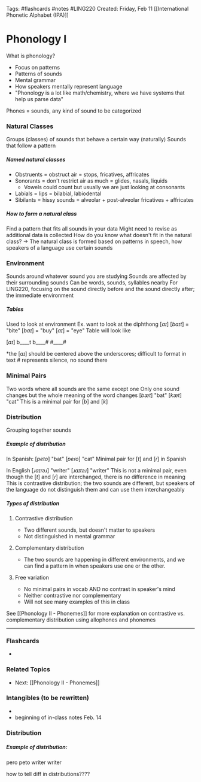 Tags: #flashcards #notes #LING220
Created: Friday, Feb 11
[[International Phonetic Alphabet (IPA)]]

# Phonology I
What is phonology?
- Focus on patterns
- Patterns of sounds
- Mental grammar
- How speakers mentally represent language
- "Phonology is a lot like math/chemistry, where we have systems that help us parse data"

Phones = sounds, any kind of sound to be categorized


### Natural Classes
Groups (classes) of sounds that behave a certain way (naturally)
Sounds that follow a pattern

##### Named natural classes
- Obstruents = obstruct air = stops, fricatives, affricates
- Sonorants = don't restrict air as much = glides, nasals, liquids
	- Vowels could count but usually we are just looking at consonants
- Labials = lips = bilabial, labiodental
- Sibilants = hissy sounds = alveolar + post-alveolar fricatives + affricates

##### How to form a natural class
Find a pattern that fits all sounds in your data
Might need to revise as additional data is collected
How do you know what doesn't fit in the natural class?
-> The natural class is formed based on patterns in speech, how speakers of a language use certain sounds


### Environment
Sounds around whatever sound you are studying
Sounds are affected by their surrounding sounds
Can be words, sounds, syllables nearby
For LING220, focusing on the sound directly before and the sound directly after; the immediate environment

##### Tables
Used to look at environment
Ex. want to look at the diphthong $[aɪ]$ 
$[baɪt]$ = "bite"
$[baɪ]$ = "buy"
$[aɪ]$ = "eye"
Table will look like

$[aɪ]$
b\_\_\_\_t
b\_\_\_\_#
#\_\_\_\_#

*the $[aɪ]$ should be centered above the underscores; difficult to format in text
\# represents silence, no sound there


### Minimal Pairs
Two words where all sounds are the same except one
Only one sound changes but the whole meaning of the word changes
$[bæt]$ "bat"
$[kæt]$ "cat"
This is a minimal pair for $[b]$ and $[k]$


### Distribution
Grouping together sounds

##### Example of distribution
In Spanish:
$[peto]$ "bat"
$[peɾo]$ "cat"
Minimal pair for $[t]$ and $[ɾ]$ in Spanish

In English
$[ɹaɪɾəɹ]$ "writer"
$[ɹaɪtəɹ]$ "writer"
This is not a minimal pair, even though the $[t]$ and $[ɾ]$ are interchanged, there is no difference in meaning
This is contrastive distribution; the two sounds are different, but speakers of the language do not distinguish them and can use them interchangeably

##### Types of distribution
1. Contrastive distribution
	- Two different sounds, but doesn't matter to speakers
	- Not distinguished in mental grammar

2. Complementary distribution
	- The two sounds are happening in different environments, and we can find a pattern in when speakers use one or the other.

3. Free variation
	- No minimal pairs in vocab AND no contrast in speaker's mind
	- Neither contrastive nor complementary
	- Will not see many examples of this in class

See [[Phonology II - Phonemes]] for more explanation on contrastive vs. complementary distribution using allophones and phonemes


---
### Flashcards
- 


### Related Topics
- Next: [[Phonology II - Phonemes]]



### Intangibles (to be rewritten)
-
- beginning of in-class notes Feb. 14
### Distribution
##### Example of distribution:
pero peto writer writer

how to tell diff in distributions????
